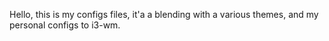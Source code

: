 Hello, this is my configs files, it'a a blending with a various themes, and my personal configs to i3-wm.

